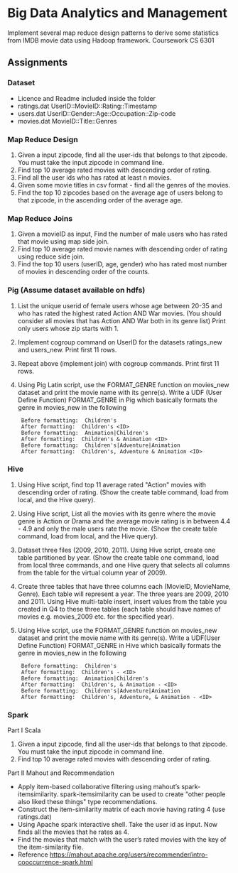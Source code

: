 # Big Data Analytics and Management
Implement several map reduce design patterns to derive some statistics from IMDB movie data using Hadoop framework. Coursework CS 6301

## Assignments
### Dataset
- Licence and Readme included inside the folder
- ratings.dat UserID::MovieID::Rating::Timestamp
- users.dat UserID::Gender::Age::Occupation::Zip-code
- movies.dat MovieID::Title::Genres

### Map Reduce Design
1. Given a input zipcode, find all the user-ids that belongs to that zipcode. You must take the input zipcode in command line.
2. Find top 10 average rated movies with descending order of rating.
3. Find all the user ids who has rated at least n movies.
4. Given some movie titles in csv format - find all the genres of the movies.
5. Find the top 10 zipcodes based on the average age of users belong to that zipcode, in the ascending order of the average age.

### Map Reduce Joins
1. Given a movieID as input, Find the number of male users who has rated that movie using map side join.
2. Find top 10 average rated movie names with descending order of rating using reduce side join.
3. Find the top 10 users (userID, age, gender) who has rated most number of movies in descending order of the counts.

### Pig (Assume dataset available on hdfs)
1. List the unique userid of female users whose age between 20-35 and who has rated the highest rated Action AND War movies. (You should consider all movies that has Action AND War both in its genre list) Print only users whose zip starts with 1.
2. Implement cogroup command on UserID for the datasets ratings_new and users_new. Print first 11 rows.
3. Repeat above (implement join) with cogroup commands. Print first 11 rows.
4. Using Pig Latin script, use the FORMAT_GENRE function on movies_new dataset and print the movie name with its genre(s). Write a UDF (User Define Function) FORMAT_GENRE in Pig which basically formats the genre in movies_new in the following

		Before formatting:  Children's
		After formatting:  Children's <ID>
		Before formatting:  Animation|Children's
		After formatting:  Children's & Animation <ID>
		Before formatting:  Children's|Adventure|Animation
		After formatting:  Children's, Adventure & Animation <ID>

### Hive
1. Using Hive script, find  top 11 average rated "Action" movies with descending order of rating. (Show the create table command, load from local, and the Hive query).
2. Using Hive script,  List all the movies with its genre where the movie genre is Action or Drama and the average movie rating is in between 4.4 - 4.9 and only the male users rate the movie. (Show the create table command, load from local, and the Hive query).
3. Dataset three files (2009, 2010, 2011). Using Hive script, create one table partitioned by year. (Show the create table one command, load from local three commands, and one Hive query that selects all columns from the table for the virtual column year of 2009).
4. Create three tables that have three columns each (MovieID, MovieName, Genre). Each table will represent a year. The three years are 2009, 2010 and 2011.
Using Hive multi-table insert, insert values from the table you created in Q4 to these three tables (each table should have names of movies e.g. movies_2009 etc. for the specified year).
5. Using Hive script, use the FORMAT_GENRE function on movies_new dataset and print the movie name with its genre(s). Write a UDF(User Define Function) FORMAT_GENRE in Hive which basically formats the genre in movies_new in the following

		Before formatting:  Children's
		After formatting:  Children's - <ID>
		Before formatting:  Animation|Children's
		After formatting:  Children's, & Animation - <ID>
		Before formatting:  Children's|Adventure|Animation
		After formatting:  Children's, Adventure, & Animation - <ID>

### Spark

Part I Scala

1. Given a input zipcode, find all the user-ids that belongs to that zipcode. You must take the input zipcode in command line.
2. Find top 10 average rated movies with descending order of rating.

Part II Mahout and Recommendation

- Apply item-based collaborative filtering using mahout’s spark-itemsimilarity. spark-itemsimilarity can be used to create "other people also liked these things" type recommendations.
- Construct the item-similarity matrix of each movie having rating 4 (use ratings.dat)
- Using Apache spark interactive shell. Take the user id as input. Now finds all the movies that he rates as 4.
- Find the movies that match with the user’s rated movies with the key of the item-similarity file.
- Reference https://mahout.apache.org/users/recommender/intro-cooccurrence-spark.html 
